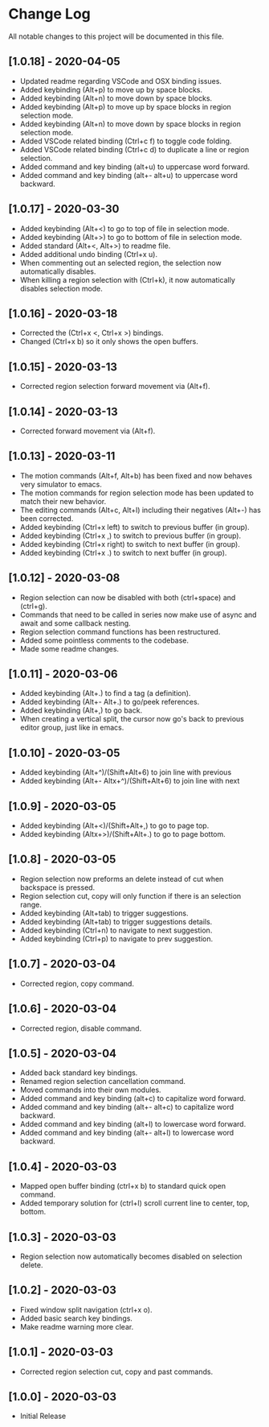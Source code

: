 # Change Log

All notable changes to this project will be documented in this file.

## [1.0.18] - 2020-04-05
- Updated readme regarding VSCode and OSX binding issues.
- Added keybinding (Alt+p) to move up by space blocks.
- Added keybinding (Alt+n) to move down by space blocks.
- Added keybinding (Alt+p) to move up by space blocks in region selection mode.
- Added keybinding (Alt+n) to move down by space blocks in region selection mode.
- Added VSCode related binding (Ctrl+c f) to toggle code folding.
- Added VSCode related binding (Ctrl+c d) to duplicate a line or region selection.
- Added command and key binding (alt+u) to uppercase word forward.
- Added command and key binding (alt+- alt+u) to uppercase word backward.

## [1.0.17] - 2020-03-30
- Added keybinding (Alt+<) to go to top of file in selection mode.
- Added keybinding (Alt+>) to go to bottom of file in selection mode.
- Added standard (Alt+<, Alt+>) to readme file.
- Added additional undo binding (Ctrl+x u).
- When commenting out an selected region, the selection now automatically disables.
- When killing a region selection with (Ctrl+k), it now automatically disables selection mode.

## [1.0.16] - 2020-03-18
- Corrected the (Ctrl+x <, Ctrl+x >) bindings.
- Changed (Ctrl+x b) so it only shows the open buffers.

## [1.0.15] - 2020-03-13
- Corrected region selection forward movement via (Alt+f).

## [1.0.14] - 2020-03-13
- Corrected forward movement via (Alt+f).

## [1.0.13] - 2020-03-11
- The motion commands (Alt+f, Alt+b) has been fixed and now behaves very simulator to emacs.
- The motion commands for region selection mode has been updated to match their new behavior.
- The editing commands (Alt+c, Alt+l) including their negatives (Alt+-) has been corrected.
- Added keybinding (Ctrl+x left) to switch to previous buffer (in group).
- Added keybinding (Ctrl+x ,) to switch to previous buffer (in group).
- Added keybinding (Ctrl+x right) to switch to next buffer (in group).
- Added keybinding (Ctrl+x .) to switch to next buffer (in group).

## [1.0.12] - 2020-03-08
- Region selection can now be disabled with both (ctrl+space) and (ctrl+g).
- Commands that need to be called in series now make use of async and await and some callback nesting.
- Region selection command functions has been restructured.
- Added some pointless comments to the codebase.
- Made some readme changes.

## [1.0.11] - 2020-03-06
- Added keybinding (Alt+.) to find a tag (a definition).
- Added keybinding (Alt+- Alt+.) to go/peek references.
- Added keybinding (Alt+,) to go back.
- When creating a vertical split, the cursor now go's back to previous editor group, just like in emacs.

## [1.0.10] - 2020-03-05
- Added keybinding (Alt+^)/(Shift+Alt+6) to join line with previous
- Added keybinding (Alt+- Altx+^)/(Shift+Alt+6) to join line with next

## [1.0.9] - 2020-03-05
- Added keybinding (Alt+<)/(Shift+Alt+,) to go to page top.
- Added keybinding (Altx+>)/(Shift+Alt+.) to go to page bottom.

## [1.0.8] - 2020-03-05
- Region selection now preforms an delete instead of cut when backspace is pressed.
- Region selection cut, copy will only function if there is an selection range.
- Added keybinding (Alt+tab) to trigger suggestions.
- Added keybinding (Alt+tab) to trigger suggestions details.
- Added keybinding (Ctrl+n) to navigate to next suggestion.
- Added keybinding (Ctrl+p) to navigate to prev suggestion.

## [1.0.7] - 2020-03-04
- Corrected region, copy command.

## [1.0.6] - 2020-03-04
- Corrected region, disable command.

## [1.0.5] - 2020-03-04
- Added back standard key bindings.
- Renamed region selection cancellation command.
- Moved commands into their own modules.
- Added command and key binding (alt+c) to capitalize word forward.
- Added command and key binding (alt+- alt+c) to capitalize word backward.
- Added command and key binding (alt+l) to lowercase word forward.
- Added command and key binding (alt+- alt+l) to lowercase word backward.

## [1.0.4] - 2020-03-03
- Mapped open buffer binding (ctrl+x b) to standard quick open command.
- Added temporary solution for (ctrl+l) scroll current line to center, top, bottom.

## [1.0.3] - 2020-03-03
- Region selection now automatically becomes disabled on selection delete.

## [1.0.2] - 2020-03-03
- Fixed window split navigation (ctrl+x o).
- Added basic search key bindings.
- Make readme warning more clear.

## [1.0.1] - 2020-03-03
- Corrected region selection cut, copy and past commands.

## [1.0.0] - 2020-03-03
- Initial Release
